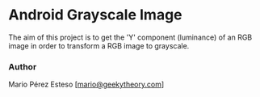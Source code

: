 Android Grayscale Image
=====================

The aim of this project is to get the 'Y' component (luminance) of an RGB image in order to transform a RGB image to grayscale.

### Author
Mario Pérez Esteso [<mario@geekytheory.com>]
